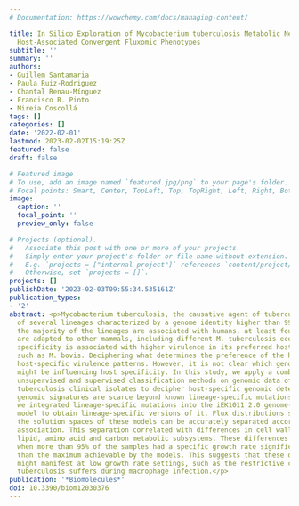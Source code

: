 ```yaml
---
# Documentation: https://wowchemy.com/docs/managing-content/

title: In Silico Exploration of Mycobacterium tuberculosis Metabolic Networks Shows
  Host-Associated Convergent Fluxomic Phenotypes
subtitle: ''
summary: ''
authors:
- Guillem Santamaria
- Paula Ruiz-Rodriguez
- Chantal Renau-Mínguez
- Francisco R. Pinto
- Mireia Coscollá
tags: []
categories: []
date: '2022-02-01'
lastmod: 2023-02-02T15:19:25Z
featured: false
draft: false

# Featured image
# To use, add an image named `featured.jpg/png` to your page's folder.
# Focal points: Smart, Center, TopLeft, Top, TopRight, Left, Right, BottomLeft, Bottom, BottomRight.
image:
  caption: ''
  focal_point: ''
  preview_only: false

# Projects (optional).
#   Associate this post with one or more of your projects.
#   Simply enter your project's folder or file name without extension.
#   E.g. `projects = ["internal-project"]` references `content/project/deep-learning/index.md`.
#   Otherwise, set `projects = []`.
projects: []
publishDate: '2023-02-03T09:55:34.535161Z'
publication_types:
- '2'
abstract: <p>Mycobacterium tuberculosis, the causative agent of tuberculosis, is composed
  of several lineages characterized by a genome identity higher than 99%. Although
  the majority of the lineages are associated with humans, at least four lineages
  are adapted to other mammals, including different M. tuberculosis ecotypes. Host
  specificity is associated with higher virulence in its preferred host in ecotypes
  such as M. bovis. Deciphering what determines the preference of the host can reveal
  host-specific virulence patterns. However, it is not clear which genomic determinants
  might be influencing host specificity. In this study, we apply a combination of
  unsupervised and supervised classification methods on genomic data of ~27,000 M.
  tuberculosis clinical isolates to decipher host-specific genomic determinants. Host-specific
  genomic signatures are scarce beyond known lineage-specific mutations. Therefore,
  we integrated lineage-specific mutations into the iEK1011 2.0 genome-scale metabolic
  model to obtain lineage-specific versions of it. Flux distributions sampled from
  the solution spaces of these models can be accurately separated according to host
  association. This separation correlated with differences in cell wall processes,
  lipid, amino acid and carbon metabolic subsystems. These differences were observable
  when more than 95% of the samples had a specific growth rate significantly lower
  than the maximum achievable by the models. This suggests that these differences
  might manifest at low growth rate settings, such as the restrictive conditions M.
  tuberculosis suffers during macrophage infection.</p>
publication: '*Biomolecules*'
doi: 10.3390/biom12030376
---
```


